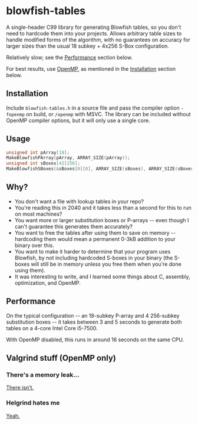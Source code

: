 # blowfish-tables
A single-header C99 library for generating Blowfish tables, so you don't need to hardcode them into your projects. Allows arbitrary table sizes to handle modified forms of the algorithm, with no guarantees on accuracy for larger sizes than the usual 18 subkey + 4x256 S-Box configuration.

Relatively slow; see the [Performance](#performance) section below.

For best results, use [OpenMP](https://www.openmp.org/), as mentioned in the [Installation](#installation) section below.

## Installation
Include `blowfish-tables.h` in a source file and pass the compiler option `-fopenmp` on build, or `/openmp` with MSVC. The library can be included without OpenMP compiler options, but it will only use a single core.

## Usage
```c
unsigned int pArray[18];
MakeBlowfishPArray(pArray, ARRAY_SIZE(pArray));
unsigned int sBoxes[4][256];
MakeBlowfishSBoxes(&sBoxes[0][0], ARRAY_SIZE(sBoxes), ARRAY_SIZE(sBoxes[0]), ARRAY_SIZE(pArray));
```

## Why?
* You don't want a file with lookup tables in your repo?
* You're reading this in 2040 and it takes less than a second for this to run on most machines?
* You want more or larger substitution boxes or P-arrays -- even though I can't guarantee this generates them accurately?
* You want to free the tables after using them to save on memory -- hardcoding them would mean a permanent 0-3kB addition to your binary over this.
* You want to make it harder to determine that your program uses Blowfish, by not including hardcoded S-boxes in your binary (the S-boxes will still be in memory unless you free them when you're done using them).
* It was interesting to write, and I learned some things about C, assembly, optimization, and OpenMP.

## Performance
On the typical configuration -- an 18-subkey P-array and 4 256-subkey substitution boxes -- it takes between 3 and 5 seconds to generate both tables on a 4-core Intel Core i5-7500.

With OpenMP disabled, this runs in around 16 seconds on the same CPU.

## Valgrind stuff (OpenMP only)

### There's a memory leak...
[There isn't.](https://gcc.gnu.org/bugzilla/show_bug.cgi?id=36298)

### Helgrind hates me
[Yeah.](https://valgrind.org/docs/manual/hg-manual.html#hg-manual.effective-use)
